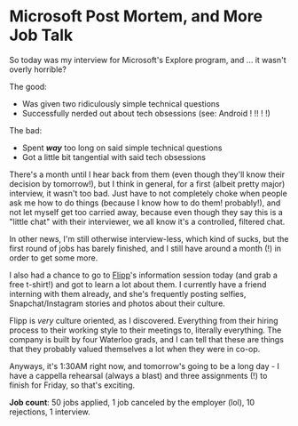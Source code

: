 # Microsoft Post Mortem, and More Job Talk

So today was my interview for Microsoft's Explore program, and ... it wasn't overly horrible?

The good:
- Was given two ridiculously simple technical questions
- Successfully nerded out about tech obsessions (see: Android ! !! ! !)

The bad:
- Spent ***way*** too long on said simple technical questions
- Got a little bit tangential with said tech obsessions

There's a month until I hear back from them (even though they'll know their decision by tomorrow!), but I think in general, for a first (albeit pretty major) interview, it wasn't too bad. Just have to not completely choke when people ask me how to do things (because I know how to do them! probably!), and not let myself get too carried away, because even though they say this is a "little chat" with their interviewer, we all know it's a controlled, filtered chat.

In other news, I'm still otherwise interview-less, which kind of sucks, but the first round of jobs has barely finished, and I still have around a month (!) in order to get some more.

I also had a chance to go to [Flipp](https://flipp.com/)'s information session today (and grab a free t-shirt!) and got to learn a lot about them. I currently have a friend interning with them already, and she's frequently posting selfies, Snapchat/Instagram stories and photos about their culture.

Flipp is *very* culture oriented, as I discovered. Everything from their hiring process to their working style to their meetings to, literally everything. The company is built by four Waterloo grads, and I can tell that these are things that they probably valued themselves a lot when they were in co-op.

Anyways, it's 1:30AM right now, and tomorrow's going to be a long day - I have a cappella rehearsal (always a blast) and three assignments (!) to finish for Friday, so that's exciting.

**Job count**: 50 jobs applied, 1 job canceled by the employer (lol), 10 rejections, 1 interview.
